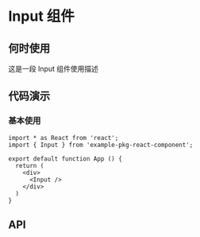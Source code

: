 # Input 组件

## 何时使用

这是一段 Input 组件使用描述

## 代码演示

### 基本使用


```tsx preview
import * as React from 'react';
import { Input } from 'example-pkg-react-component';

export default function App () {
  return (
    <div>
      <Input />
    </div>
  )
}
```

## API

<ReactDocgenProps path="../src/components/Input/index.tsx"></ReactDocgenProps>

